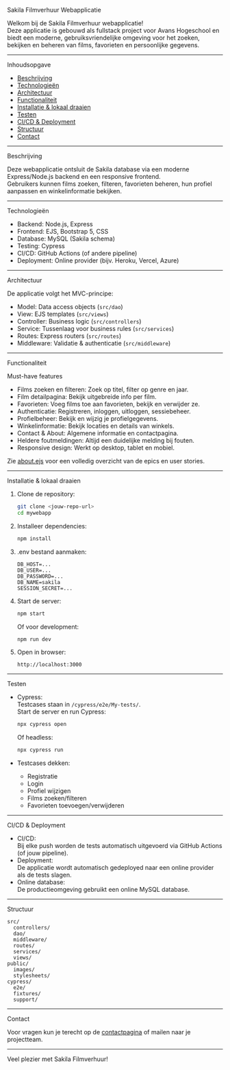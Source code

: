  Sakila Filmverhuur Webapplicatie

Welkom bij de Sakila Filmverhuur webapplicatie!  
Deze applicatie is gebouwd als fullstack project voor Avans Hogeschool en biedt een moderne, gebruiksvriendelijke omgeving voor het zoeken, bekijken en beheren van films, favorieten en persoonlijke gegevens.

---

 Inhoudsopgave

- [Beschrijving](beschrijving)
- [Technologieën](technologieën)
- [Architectuur](architectuur)
- [Functionaliteit](functionaliteit)
- [Installatie & lokaal draaien](installatie--lokaal-draaien)
- [Testen](testen)
- [CI/CD & Deployment](cicd--deployment)
- [Structuur](structuur)
- [Contact](contact)

---

 Beschrijving

Deze webapplicatie ontsluit de Sakila database via een moderne Express/Node.js backend en een responsive frontend.  
Gebruikers kunnen films zoeken, filteren, favorieten beheren, hun profiel aanpassen en winkelinformatie bekijken.

---

 Technologieën

- Backend: Node.js, Express
- Frontend: EJS, Bootstrap 5, CSS
- Database: MySQL (Sakila schema)
- Testing: Cypress
- CI/CD: GitHub Actions (of andere pipeline)
- Deployment: Online provider (bijv. Heroku, Vercel, Azure)

---

 Architectuur

De applicatie volgt het MVC-principe:
- Model: Data access objects (`src/dao`)
- View: EJS templates (`src/views`)
- Controller: Business logic (`src/controllers`)
- Service: Tussenlaag voor business rules (`src/services`)
- Routes: Express routers (`src/routes`)
- Middleware: Validatie & authenticatie (`src/middleware`)

---

 Functionaliteit

 Must-have features

- Films zoeken en filteren: Zoek op titel, filter op genre en jaar.
- Film detailpagina: Bekijk uitgebreide info per film.
- Favorieten: Voeg films toe aan favorieten, bekijk en verwijder ze.
- Authenticatie: Registreren, inloggen, uitloggen, sessiebeheer.
- Profielbeheer: Bekijk en wijzig je profielgegevens.
- Winkelinformatie: Bekijk locaties en details van winkels.
- Contact & About: Algemene informatie en contactpagina.
- Heldere foutmeldingen: Altijd een duidelijke melding bij fouten.
- Responsive design: Werkt op desktop, tablet en mobiel.

Zie [about.ejs](src/views/about.ejs) voor een volledig overzicht van de epics en user stories.

---

 Installatie & lokaal draaien

1. Clone de repository:
   ```bash
   git clone <jouw-repo-url>
   cd mywebapp
   ```

2. Installeer dependencies:
   ```bash
   npm install
   ```

3. .env bestand aanmaken:
   ```
   DB_HOST=...
   DB_USER=...
   DB_PASSWORD=...
   DB_NAME=sakila
   SESSION_SECRET=...
   ```

4. Start de server:
   ```bash
   npm start
   ```
   Of voor development:
   ```bash
   npm run dev
   ```

5. Open in browser:
   ```
   http://localhost:3000
   ```

---

 Testen

- Cypress:  
  Testcases staan in `/cypress/e2e/My-tests/`.  
  Start de server en run Cypress:
  ```bash
  npx cypress open
  ```
  Of headless:
  ```bash
  npx cypress run
  ```

- Testcases dekken:  
  - Registratie
  - Login
  - Profiel wijzigen
  - Films zoeken/filteren
  - Favorieten toevoegen/verwijderen

---

 CI/CD & Deployment

- CI/CD:  
  Bij elke push worden de tests automatisch uitgevoerd via GitHub Actions (of jouw pipeline).
- Deployment:  
  De applicatie wordt automatisch gedeployed naar een online provider als de tests slagen.
- Online database:  
  De productieomgeving gebruikt een online MySQL database.

---

 Structuur

```
src/
  controllers/
  dao/
  middleware/
  routes/
  services/
  views/
public/
  images/
  stylesheets/
cypress/
  e2e/
  fixtures/
  support/
```

---

 Contact

Voor vragen kun je terecht op de [contactpagina](http://localhost:3000/contact) of mailen naar je projectteam.

---

Veel plezier met Sakila Filmverhuur!
